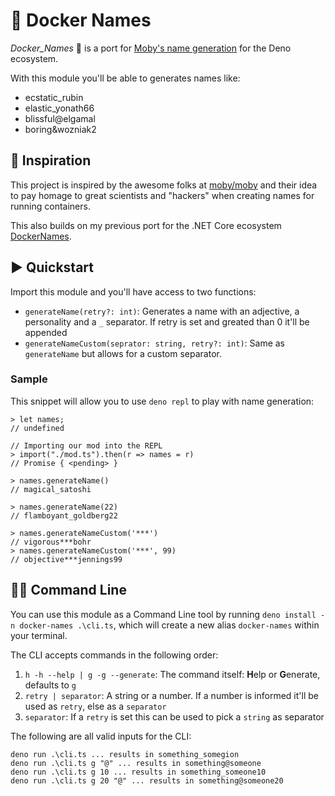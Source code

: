 # 🐋 Docker Names

_Docker_Names_ 🐋 is a port for [Moby's name generation](https://github.com/moby/moby/blob/master/pkg/namesgenerator/names-generator.go) for the Deno ecosystem.

With this module you'll be able to generates names like:

+ ecstatic_rubin
+ elastic_yonath66
+ blissful@elgamal
+ boring&wozniak2

## 💭 Inspiration

This project is inspired by the awesome folks at [moby/moby](https://github.com/moby/moby) and their idea to pay homage to great scientists and "hackers" when creating names for running containers.

This also builds on my previous port for the .NET Core ecosystem [DockerNames](https://github.com/rodolphocastro/DockerNames).

## ▶ Quickstart

Import this module and you'll have access to two functions:

+ `generateName(retry?: int)`: Generates a name with an adjective, a personality and a `_` separator. If retry is set and greated than 0 it'll be appended
+ `generateNameCustom(seprator: string, retry?: int)`: Same as `generateName` but allows for a custom separator.

### Sample

This snippet will allow you to use `deno repl` to play with name generation:

```repl
> let names;
// undefined

// Importing our mod into the REPL
> import("./mod.ts").then(r => names = r)
// Promise { <pending> }

> names.generateName()
// magical_satoshi

> names.generateName(22)
// flamboyant_goldberg22

> names.generateNameCustom('***')
// vigorous***bohr
> names.generateNameCustom('***', 99)
// objective***jennings99
```

## 👨‍💻 Command Line

You can use this module as a Command Line tool by running `deno install -n docker-names .\cli.ts`, which will create a new alias `docker-names` within your terminal.

The CLI accepts commands in the following order:

1. `h -h --help | g -g --generate`: The command itself: **H**elp or **G**enerate, defaults to `g`
2. `retry | separator`: A string or a number. If a number is informed it'll be used as `retry`, else as a `separator`
3. `separator`: If a `retry` is set this can be used to pick a `string` as separator

The following are all valid inputs for the CLI:

```repl
deno run .\cli.ts ... results in something_somegion
deno run .\cli.ts g "@" ... results in something@someone
deno run .\cli.ts g 10 ... results in something_someone10
deno run .\cli.ts g 20 "@" ... results in something@someone20
```